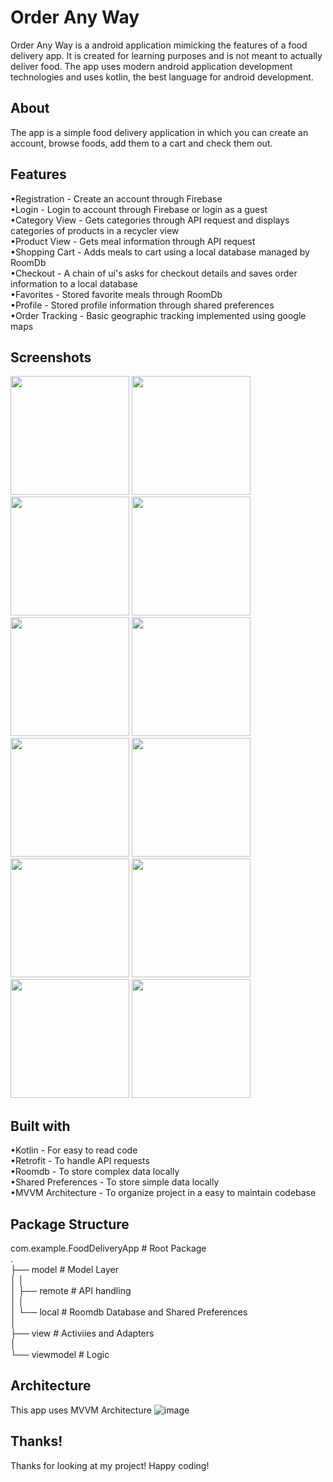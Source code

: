 # Order Any Way

Order Any Way is a android application mimicking the features of a food delivery app. It is created for learning purposes and is not meant to actually deliver food. The app uses modern android application development technologies and uses kotlin, the best language for android development.

## About

The app is a simple food delivery application in which you can create an account, browse foods, add them to a cart and check them out.

## Features

•Registration - Create an account through Firebase<br />
•Login - Login to account through Firebase or login as a guest<br />
•Category View - Gets categories through API request and displays categories of products in a recycler view<br />
•Product View - Gets meal information through API request<br />
•Shopping Cart - Adds meals to cart using a local database managed by RoomDb<br />
•Checkout - A chain of ui's asks for checkout details and saves order information to a local database<br />
•Favorites - Stored favorite meals through RoomDb<br />
•Profile - Stored profile information through shared preferences<br />
•Order Tracking - Basic geographic tracking implemented using google maps<br />

## Screenshots
<img src="https://user-images.githubusercontent.com/68170232/193484020-e9361c74-4b85-4c99-b323-20d489022a37.png" width="190"/> <img src="https://user-images.githubusercontent.com/68170232/193484046-1d8425ba-237d-4db2-b66f-1852d8085544.png" width="190"/>
<img src="https://user-images.githubusercontent.com/68170232/193484058-2fbd2b05-a280-4837-bb30-2c3c3d42593b.png" width="190"/>
<img src="https://user-images.githubusercontent.com/68170232/193484067-493c89d3-8095-4582-ae08-42dda653deab.png" width="190"/>
<img src="https://user-images.githubusercontent.com/68170232/193484078-685f8cc8-10a7-47dd-bd01-08d126f9985f.png" width="190"/>
<img src="https://user-images.githubusercontent.com/68170232/193484209-990e242c-2470-420b-8375-9408b685f71c.png" width="190"/>
<img src="https://user-images.githubusercontent.com/68170232/193484146-d11375a4-73db-4d28-ba24-3eecf69fd9b0.png" width="190"/>
<img src="https://user-images.githubusercontent.com/68170232/193484153-b5cb5b55-7d0d-49aa-afb6-9c57a3f0292b.png" width="190"/>
<img src="https://user-images.githubusercontent.com/68170232/193484265-6775dc69-7b69-43b8-b486-9d3ec9691e9a.png" width="190"/>
<img src="https://user-images.githubusercontent.com/68170232/193484294-f0cf95ce-26d5-4d0a-be4f-c3f96123471b.png" width="190"/>
<img src="https://user-images.githubusercontent.com/68170232/193484308-940c53b5-24b6-47ce-8add-f0d7d6b0d4f3.png" width="190"/>
<img src="https://user-images.githubusercontent.com/68170232/193484475-029fa6d3-ff7c-45d1-a56f-6d91f48b17c1.png" width="190"/>

## Built with

•Kotlin - For easy to read code<br />
•Retrofit - To handle API requests<br />
•Roomdb - To store complex data locally<br />
•Shared Preferences - To store simple data locally<br />
•MVVM Architecture - To organize project in a easy to maintain codebase<br />

## Package Structure

com.example.FoodDeliveryApp          # Root Package<br />
.<br />
├── model                            # Model Layer <br />
│   │<br />
│   ├── remote                       # API handling<br />
│   │   <br />
│   └── local                        # Roomdb Database and Shared Preferences<br />
│<br />
├── view                             # Activiies and Adapters<br />
│<br />
└── viewmodel                        # Logic<br />


## Architecture

This app uses MVVM Architecture
![image](https://user-images.githubusercontent.com/68170232/193273392-c639744e-86e2-48c4-8633-2a616e90bcf5.png)

## Thanks!

Thanks for looking at my project! Happy coding!



